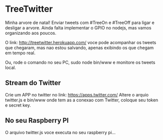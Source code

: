 TreeTwitter
===========

Minha arvore de natal! Enviar tweets com #TreeOn e #TreeOff para ligar e desligar a arvore.
Ainda falta implementar o GPIO no nodejs, mas vamos organizando aos poucos.

O link: http://treetwitter.herokuapp.com/ voce pode acompanhar os tweets que chegaram, mas nao estou salvando, apenas exibindo os que chegam em tempo real.

Ou, rode o comando no seu PC, sudo node bin/www e monitore os tweets local.

## Stream do Twitter

Crie um APP no twitter no link: https://apps.twitter.com/
Altere o arquio twitter.js e bin/www onde tem as a conexao com Twitter, coloque seu token e secret key. 


## No seu Raspberry PI

O arquivo twitter.js voce executa no seu raspberry pi... 
